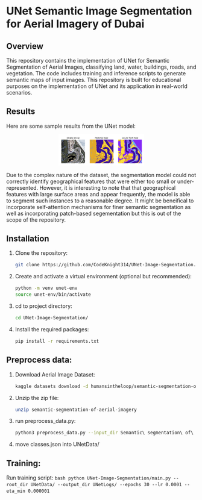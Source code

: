# UNet Semantic Image Segmentation for Aerial Imagery of Dubai

## Overview

This repository contains the implementation of UNet for Semantic Segmentation of Aerial Images, classifying land, water, buildings, roads, and vegetation. The code includes training and inference scripts to generate semantic maps of input images. This repository is built for educational purposes on the implementation of UNet and its application in real-world scenarios.

## Results

Here are some sample results from the UNet model:

<p align="center">
  <img src="samples/main.png" alt="Input Image" width="45%" />
</p>

Due to the complex nature of the dataset, the segmentation model could not correctly identify geographical features that were either too small or under-represented. However, it is interesting to note that that geographical features with large surface areas and appear frequently, the model is able to segment such instances to a reasonable degree. It might be beneifical to incorporate self-attention mechanisms for finer semantic segmentation as well as incorporating patch-based segementation but this is out of the scope of the repository.

## Installation

1. Clone the repository:
    ```bash
    git clone https://github.com/CodeKnight314/UNet-Image-Segmentation.git
    ```

2. Create and activate a virtual environment (optional but recommended):
    ```bash
    python -m venv unet-env
    source unet-env/bin/activate
    ```

3. cd to project directory: 
    ```bash 
    cd UNet-Image-Segmentation/
    ```

4. Install the required packages:
    ```bash
    pip install -r requirements.txt
    ```

## Preprocess data: 

1. Download Aerial Image Dataset: 
    ```bash
    kaggle datasets download -d humansintheloop/semantic-segmentation-of-aerial-imagery
    ```

2. Unzip the zip file: 
    ```bash
    unzip semantic-segmentation-of-aerial-imagery
    ```

3. run preprocess_data.py: 
    ```bash
    python3 preprocess_data.py --input_dir Semantic\ segmentation\ of\ aerial\ imagery/ --patch --patch_size 256 --stride 128
    ```

4. move classes.json into UNetData/

## Training:
Run training script:
    ```bash
    python UNet-Image-Segmentation/main.py --root_dir UNetData/ --output_dir UNetLogs/ --epochs 30 --lr 0.0001 --eta_min 0.000001
    ```
